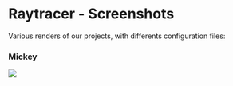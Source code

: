 # Raytracer - Screenshots

Various renders of our projects, with differents configuration files:

### Mickey
![](https://cdn.discordapp.com/attachments/1100447958031421501/1105821849587294248/image.png)
